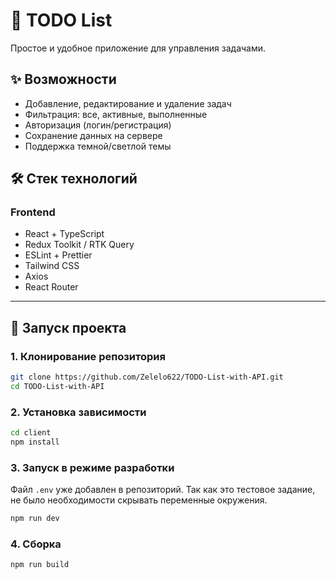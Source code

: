 # 📝 TODO List

Простое и удобное приложение для управления задачами.

## ✨ Возможности

- Добавление, редактирование и удаление задач
- Фильтрация: все, активные, выполненные
- Авторизация (логин/регистрация)
- Сохранение данных на сервере
- Поддержка темной/светлой темы

## 🛠️ Стек технологий

### Frontend

- React + TypeScript
- Redux Toolkit / RTK Query
- ESLint + Prettier
- Tailwind CSS
- Axios
- React Router

---

## 🚀 Запуск проекта

### 1. Клонирование репозитория

```bash
git clone https://github.com/Zelelo622/TODO-List-with-API.git
cd TODO-List-with-API
```

### 2. Установка зависимости

```bash
cd client
npm install

```

### 3. Запуск в режиме разработки
Файл `.env` уже добавлен в репозиторий.
Так как это тестовое задание, не было необходимости скрывать переменные окружения.
```bash
npm run dev
```

### 4. Сборка
```bash
npm run build
```

